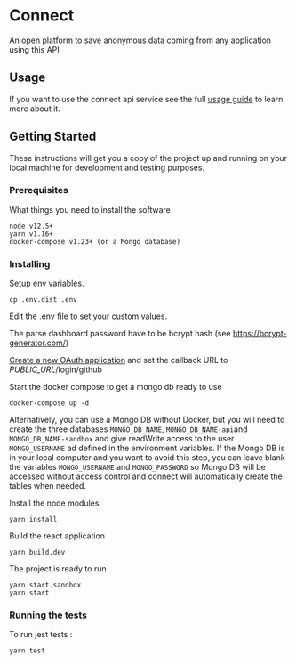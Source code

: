 # Connect

An open platform to save anonymous data coming from any application using this API

## Usage

If you want to use the connect api service see the full [usage guide](./docs/usage.md) to learn more about it.

## Getting Started

These instructions will get you a copy of the project up and running on your local machine for development and testing purposes.

### Prerequisites

What things you need to install the software

```
node v12.5+
yarn v1.16+
docker-compose v1.23+ (or a Mongo database)
```

### Installing

Setup env variables.

```
cp .env.dist .env
```

Edit the .env file to set your custom values.

The parse dashboard password have to be bcrypt hash (see https://bcrypt-generator.com/)

[Create a new OAuth application](https://github.com/settings/applications/new) and set the callback URL to _PUBLIC_URL_/login/github

Start the docker compose to get a mongo db ready to use

```
docker-compose up -d
```

Alternatively, you can use a Mongo DB without Docker, but you will need to create the three databases `MONGO_DB_NAME`, `MONGO_DB_NAME-api`and `MONGO_DB_NAME-sandbox` and give readWrite access to the user `MONGO_USERNAME` ad defined in the environment variables. If the Mongo DB is in your local computer and you want to avoid this step, you can leave blank the variables `MONGO_USERNAME` and `MONGO_PASSWORD` so Mongo DB will be accessed without access control and connect will automatically create the tables when needed.

Install the node modules

```
yarn install
```

Build the react application

```
yarn build.dev
```

The project is ready to run

```
yarn start.sandbox
yarn start
```

### Running the tests

To run jest tests :

```
yarn test
```
